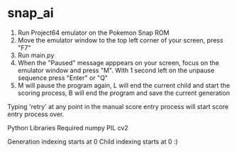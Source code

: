 # snap_ai

1. Run Project64 emulator on the Pokemon Snap ROM
2. Move the emulator window to the top left corner of your screen, press "F7"
3. Run main.py
4. When the "Paused" message apppears on your screen, focus on the emulator window and press "M". With 1 second left on the unpause sequence press "Enter" or "Q"
5. M will pause the program again, L will end the current child and start the scoring process, B will end the program and save the current generation


Typing 'retry' at any point in the manual score entry process will start score entry process over.

Python Libraries Required
	numpy
	PIL
	cv2



Generation indexing starts at 0
Child indexing starts at 0 :)

